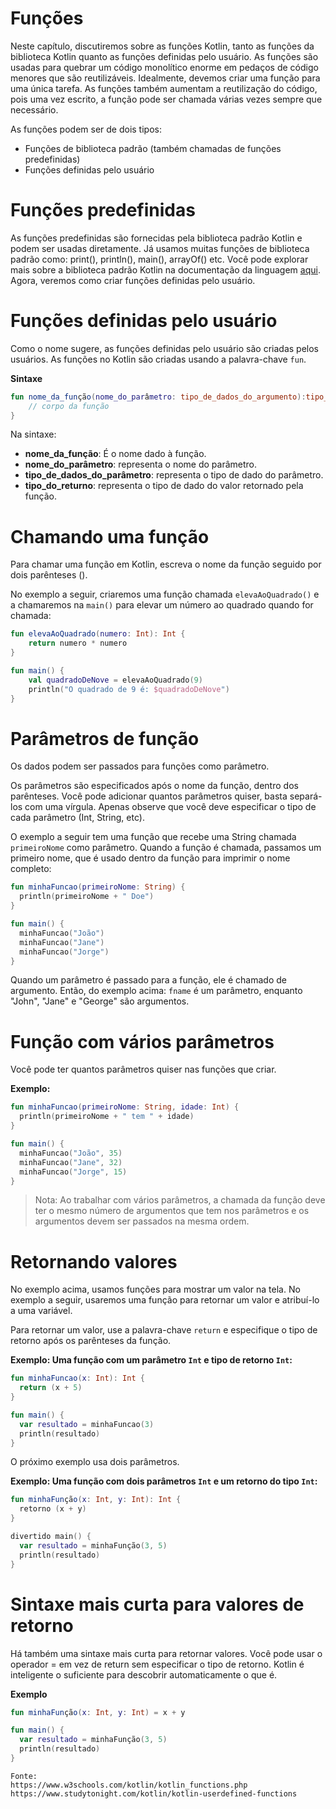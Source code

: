 # Funções

Neste capítulo, discutiremos sobre as funções Kotlin, tanto as funções da biblioteca Kotlin quanto as funções definidas pelo usuário. As funções são usadas para quebrar um código monolítico enorme em pedaços de código menores que são reutilizáveis. Idealmente, devemos criar uma função para uma única tarefa. As funções também aumentam a reutilização do código, pois uma vez escrito, a função pode ser chamada várias vezes sempre que necessário.

As funções podem ser de dois tipos:

- Funções de biblioteca padrão (também chamadas de funções predefinidas)
- Funções definidas pelo usuário

# Funções predefinidas

As funções predefinidas são fornecidas pela biblioteca padrão Kotlin e podem ser usadas diretamente. Já usamos muitas funções de biblioteca padrão como: print(), println(), main(), arrayOf() etc. Você pode explorar mais sobre a biblioteca padrão Kotlin na documentação da linguagem [aqui](https://kotlinlang.org/api/latest/jvm/stdlib/kotlin.jvm/). Agora, veremos como criar funções definidas pelo usuário.

# Funções definidas pelo usuário

Como o nome sugere, as funções definidas pelo usuário são criadas pelos usuários. As funções no Kotlin são criadas usando a palavra-chave `fun`.

**Sintaxe**

```kotlin
fun nome_da_função(nome_do_parâmetro: tipo_de_dados_do_argumento):tipo_do_returno{
    // corpo da função
}
```

Na sintaxe:

- **nome_da_função**: É o nome dado à função.
- **nome_do_parâmetro**: representa o nome do parâmetro.
- **tipo_de_dados_do_parâmetro**: representa o tipo de dado do parâmetro.
- **tipo_do_returno**: representa o tipo de dado do valor retornado pela função.

# Chamando uma função

Para chamar uma função em Kotlin, escreva o nome da função seguido por dois parênteses ().

No exemplo a seguir, criaremos uma função chamada `elevaAoQuadrado()` e a chamaremos na `main()` para elevar um número ao quadrado quando for chamada:

```kotlin runnable
fun elevaAoQuadrado(numero: Int): Int {
    return numero * numero
}

fun main() {
    val quadradoDeNove = elevaAoQuadrado(9)
    println("O quadrado de 9 é: $quadradoDeNove")
}
```

# Parâmetros de função

Os dados podem ser passados para funções como parâmetro.

Os parâmetros são especificados após o nome da função, dentro dos parênteses. Você pode adicionar quantos parâmetros quiser, basta separá-los com uma vírgula. Apenas observe que você deve especificar o tipo de cada parâmetro (Int, String, etc).

O exemplo a seguir tem uma função que recebe uma String chamada `primeiroNome` como parâmetro. Quando a função é chamada, passamos um primeiro nome, que é usado dentro da função para imprimir o nome completo:

```kotlin runnable
fun minhaFuncao(primeiroNome: String) {
  println(primeiroNome + " Doe")
}

fun main() {
  minhaFuncao("João")
  minhaFuncao("Jane")
  minhaFuncao("Jorge")
}
```

Quando um parâmetro é passado para a função, ele é chamado de argumento. Então, do exemplo acima: `fname` é um parâmetro, enquanto "John", "Jane" e "George" são argumentos.

# Função com vários parâmetros

Você pode ter quantos parâmetros quiser nas funções que criar.

**Exemplo:**

```kotlin runnable
fun minhaFuncao(primeiroNome: String, idade: Int) {
  println(primeiroNome + " tem " + idade)
}

fun main() {
  minhaFuncao("João", 35)
  minhaFuncao("Jane", 32)
  minhaFuncao("Jorge", 15)
}
```

> Nota: Ao trabalhar com vários parâmetros, a chamada da função deve ter o mesmo número de argumentos que tem nos parâmetros e os argumentos devem ser passados na mesma ordem.

# Retornando valores

No exemplo acima, usamos funções para mostrar um valor na tela. No exemplo a seguir, usaremos uma função para retornar um valor e atribuí-lo a uma variável.

Para retornar um valor, use a palavra-chave `return` e especifique o tipo de retorno após os parênteses da função.

**Exemplo: Uma função com um parâmetro `Int` e tipo de retorno `Int`:**

```kotlin runnable
fun minhaFuncao(x: Int): Int {
  return (x + 5)
}

fun main() {
  var resultado = minhaFuncao(3)
  println(resultado)
}
```

O próximo exemplo usa dois parâmetros.

**Exemplo: Uma função com dois parâmetros `Int` e um retorno do tipo `Int`:**

```kotlin runnable
fun minhaFunção(x: Int, y: Int): Int {
  retorno (x + y)
}

divertido main() {
  var resultado = minhaFunção(3, 5)
  println(resultado)
}
```

# Sintaxe mais curta para valores de retorno

Há também uma sintaxe mais curta para retornar valores. Você pode usar o operador = em vez de return sem especificar o tipo de retorno. Kotlin é inteligente o suficiente para descobrir automaticamente o que é.

**Exemplo**

```kotlin runnable
fun minhaFunção(x: Int, y: Int) = x + y

fun main() {
  var resultado = minhaFunção(3, 5)
  println(resultado)
}
```

```
Fonte:
https://www.w3schools.com/kotlin/kotlin_functions.php
https://www.studytonight.com/kotlin/kotlin-userdefined-functions
```
